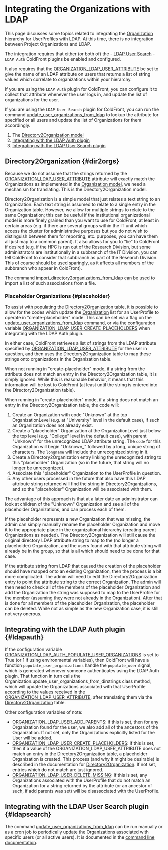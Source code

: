 # Integrating the Organizations with LDAP

This page discusses some topics related to integrating the
[Organization](overview.md#orgs) hierarchy for UserProfiles 
with LDAP.  At this time,
there is no integration between Project Organizations and LDAP.

The integration requires that either (or both of) the
    - [LDAP User Search](https://github.com/ubccr/coldfront/tree/master/coldfront/plugins/ldap_user_search)
    - `LDAP Auth`
ColdFront plugins be enabled and configured.

It also requires that the 
[ORGANIZATION_LDAP_USER_ATTRIBUTE](configuration.md#ORGANIZATION_LDAP_USER_ATTRIBUTE)
be set to give the name of an LDAP attribute on users that returns a list 
of string values which correlate to organizations within your hierarchy.

If you are using the `LDAP Auth` plugin for ColdFront, you can configure it to
collect that attribute whenever the user logs in, and update the list of 
organizations for the user.  

If you are using the `LDAP User Search` plugin for ColdFront, you can run
the command [update_user_organizations_from_ldap](cmdline.md#update_user_organizations_from_ldap)
to lookup the attribute for specified or all users and update the list of
Organizations for them accordingly.

1. The [Directory2Organization model](#dir2orgs)
1. [Integrating with the LDAP Auth plugin](#ldapauth)
1. [Integrating with the LDAP User Search plugin](#ldapsearch)

## Directory2Organization {#dir2orgs}

Because we do not assume that the strings returned by the
[ORGANIZATION_LDAP_USER_ATTRIBUTE](configuration.md#ORGANIZATION_LDAP_USER_ATTRIBUTE)
attribute will exactly match the Organizations as implemented in
the [Organization model](overview.md#orgs), we need a mechanism for
translating.  This is the Directory2Organization model.

Directory2Organization is a simple model that just relates a text 
string to an Organization.  Each text string is assumed to relate
to a single entry in the Organization table.  However, we allow for
multiple strings to relate to the same Organization; this can be
useful if the institutional organizational model is more finely
grained than you want to use for ColdFront, at least in certain
areas (e.g. if there are several groups within the IT unit which
access the cluster for administrative purposes but you do not
wish to distinguish between them for reporting, etc. purposes,
you can have them all just map to a common parent).  It also
allows for you to "lie" to ColdFront if desired (e.g. if the
HPC is run out of the Research Division, but some administrators
are institutionally in a subbranch of the IT Division, you can 
tell ColdFront to consider that subbranch as part of the Research
Division.  This of course should be used sparingly, as it 
affects all members of the subbranch who appear in ColdFront).

The command [import_directory2organizations_from_ldap](cmdline.md#import_directory2organizations_from_ldap)
can be used to import a list of such associations from a file.

### Placeholder Organizations {#placeholder}

To assist with populating the [Directory2Organization](#dir2orgs) table, 
it is possible to allow for the codes which update the 
[Organization](overview.md#orgs) list for an UserProfile to operate in
"create-placeholder" mode.  This can be set via a flag on the 
[update_user_organizations_from_ldap](cmdline.md#update_user_organizations_from_ldap)
command, or via the configuration variable
[ORGANIZATION_LDAP_USER_CREATE_PLACEHOLDERS](configuration.md#ORGANIZATION_LDAP_USER_CREATE_PLACEHOLDERS)
when integrating with the LDAP Auth plugin.

In either case, ColdFront retrieves a list of strings from the LDAP attribute
specified by 
[ORGANIZATION_LDAP_USER_ATTRIBUTE](configuration.md#ORGANIZATION_LDAP_USER_ATTRIBUTE)
for the user in question, and then uses the Directory2Organization table
to map these strings onto organizations in the Organization table.

When not running in "create-placeholder" mode, if a string from the attribute
does not match an entry in the Directory2Organization table, it is simply
ignored.  While this is reasonable behavior, it means that this information
will be lost to ColdFront (at least until the string is entered into the
Directory2Organization table).

When running in "create-placeholder" mode, if a string does not match an
entry in the Directory2Organization table, the code will:
1. Create an Organization with code "Unknown" at the top OrganizationLevel 
   (e.g. at "University" level in the default case), if such an Organization
   does not already exist.
1. Create a "placeholder"  Organization at the OrganizationLevel just below 
   the top level (e.g. "College" level in the default case), with parent 
   "Unknown" for the unrecognized LDAP attribute string.  The `code` for this
   Organization will begin "Unknown_" followed by a long, unique string of
   characters.  The `longname` will include the unrecognized string in it.
1. Create a Directory2Organization entry linking the unrecognized string to
   this "placeholder" Organization (so in the future, that string will no 
   longer be unrecognized).  
1. Associate this "placeholder" Organization to the UserProfile in question.
1. Any other users processed in the future that also have this LDAP attribute
   string returned will find the string in Directory2Organizations, and so
   the "placeholder" Organization will be associated with them.

The advantage of this approach is that at a later date an adminsitrator can
look at children of the "Unknown" Organization and see all of the placeholder
Organizations, and can process each of them.  

If the placeholder represents a new Organization that was missing, the
admin can simply manually rename the placeholder Organization and move it 
to the appropriate place in the organizational hierarchy (creating parent 
Organizations as needed).  The Directory2Organization will still cause the
original directory LDAP attribute string to map to the (no longer a placeholder)
Organization, and the users found with that attribute string will
already be in the group, so that is all which should need to be done for
that case.

If the attribute string from LDAP that caused the creation of the placeholder
should have mapped onto an existing Organization, then the process is a bit
more complicated.  The admin will need to edit the Directory2Organization entry
to point the attribute string to the correct Organization.  The admin will then
need to check all of the members of the placeholder Organization and add the
Organization the string was supposed to map to the UserProfile for the member
(assuming they were not already in the Organization).  After that is done
for all members of the placeholder Organization, the placeholder can be
deleted.  While not as simple as the new Organization case, it is still not
very onerous.

## Integrating with the LDAP Auth plugin {#ldapauth}

If the configuration variable
[ORGANIZATION_LDAP_AUTH_POPULATE_USER_ORGANIZATIONS](configuration.md#ORGANIZATION_LDAP_AUTH_POPULATE_USER_ORGANIZATIONS)
is set to True (or 1 if using environmental variables), then ColdFront
will have a function `populate_user_organizations` handle the 
`populate_user` signal, which is generated whenever someone authenticates
using the LDAP Auth plugin.  That function in turn calls the 
Organization.update_user_organizations_from_dirstrings class method, 
which will update the Organizations associated with that UserProfile
according to the values received in the 
[ORGANIZATION_LDAP_USER_ATTRIBUTE](configuration.md#ORGANIZATION_LDAP_USER_ATTRIBUTE),
after translating them via the [Directory2Organization](#dir2orgs) table.

Other configuration variables of note:
   - [ORGANIZATION_LDAP_USER_ADD_PARENTS](configuration.md#ORGANIZATION_LDAP_USER_ADD_PARENTS):
     if this is set, then for any Organization found for the user, we also 
     add all of the ancestors of the Organization.  If not set, only the
     Organizations explicitly listed for the User will be added.
   - [ORGANIZATION_LDAP_USER_CREATE_PLACEHOLDERS](configuration.md#ORGANIZATION_LDAP_USER_CREATE_PLACEHOLDERS):
     if this is set, then if a value of the ORGANIZATION_LDAP_USER_ATTRIBUTE does
     not match an entry in the Directory2Organization table, a placeholder
     Organization is created.  This process (and why it might be desirable)
     is described in the documentation for [Directory2Organization](#dir2orgs).
     If not set, entries which do not match are just ignored.
   - [ORGANIZATION_LDAP_USER_DELETE_MISSING](configuration.md#ORGANIZATION_LDAP_USER_DELETE_MISSING):
     If this is set, any Organizations associated with the UserProfile
     that do not match an Organization for a string returned by the
     attribute (or an ancestor of such, if add parents was set) will be
     disassociated with the UserProfile.

## Integrating with the LDAP User Search plugin {#ldapsearch}

The command [update_user_organizations_from_ldap](cmdline.md#update_user_organizations_from_ldap)
can be run manually or as a cron job to periodically update the Organizations
associated with specific users (or all active users).  It is documented in the
[command line documentation](cmdline.md#update_user_organizations_from_ldap).
